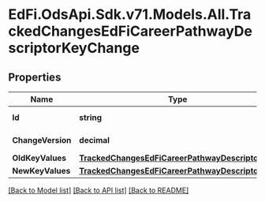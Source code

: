 # EdFi.OdsApi.Sdk.v71.Models.All.TrackedChangesEdFiCareerPathwayDescriptorKeyChange

## Properties

Name | Type | Description | Notes
------------ | ------------- | ------------- | -------------
**Id** | **string** | Resource identifier | [optional] 
**ChangeVersion** | **decimal** | Change version | [optional] 
**OldKeyValues** | [**TrackedChangesEdFiCareerPathwayDescriptorKey**](TrackedChangesEdFiCareerPathwayDescriptorKey.md) |  | [optional] 
**NewKeyValues** | [**TrackedChangesEdFiCareerPathwayDescriptorKey**](TrackedChangesEdFiCareerPathwayDescriptorKey.md) |  | [optional] 

[[Back to Model list]](../README.md#documentation-for-models) [[Back to API list]](../README.md#documentation-for-api-endpoints) [[Back to README]](../README.md)

